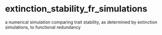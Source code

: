 # extinction_stability_fr_simulations
a numerical simulation comparing trait stability, as determined by extinction simulations, to functional redundancy
